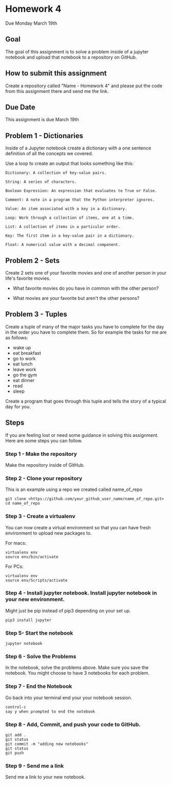 # Homework 4
Due Monday March 19th

## Goal
The goal of this assignment is to solve a problem inside of a jupyter notebook and upload that notebook to a repository on GitHub.

## How to submit this assignment
Create a repository called "Name - Homework 4" and please put the code from this assignment there and send me the link.

## Due Date
This assignment is due March 19th

## Problem 1 - Dictionaries
Inside of a Jupyter notebook create a dictionary with a one sentence definition of  all the concepts we covered.

Use a loop to create an output that looks something like this:

```
Dictionary: A collection of key-value pairs.

String: A series of characters.

Boolean Expression: An expression that evaluates to True or False.

Comment: A note in a program that the Python interpreter ignores.

Value: An item associated with a key in a dictionary.

Loop: Work through a collection of items, one at a time.

List: A collection of items in a particular order.

Key: The first item in a key-value pair in a dictionary.

Float: A numerical value with a decimal component.
```

## Problem 2 - Sets
Create 2 sets one of your favorite movies and one of another person in your life's favorite movies.

- What favorite movies do you have in common with the other person?

- What movies are your favorite but aren't the other persons?

## Problem 3 - Tuples
Create a tuple of many of the major tasks you have to complete for the day in the order you have to complete them. So for example the tasks for me are as follows:

- wake up
- eat breakfast
- go to work
- eat lunch
- leave work
- go the gym
- eat dinner
- read
- sleep

Create a program that goes through this tuple and tells the story of a typical day for you.

## Steps
If you are feeling lost or need some guidance in solving this assignment. Here are some steps you can follow.  

### Step 1 - Make the repository
Make the repository inside of GitHub.

### Step 2 - Clone your repository

This is an example using a repo we created called name_of_repo
```
git clone <https://github.com/your_github_user_name/name_of_repo.git>
cd name_of_repo
```

### Step 3 - Create a virtualenv
You can now create a virtual environment so that you can have fresh environment to upload new packages to.

For macs:
```
virtualenv env
source env/bin/activate
```

For PCs:
```
virtualenv env
source env/Scripts/activate
```

### Step 4 - Install jupyter notebook. Install jupyter notebook in your new environment.
Might just be pip instead of pip3 depending on your set up.
```
pip3 install jupyter
```

### Step 5-  Start the notebook
```
jupyter notebook
```

### Step 6 - Solve the Problems
In the notebook, solve the problems above. Make sure you save the notebook. You might choose to have 3 notebooks for each problem.

### Step 7 - End the Notebook
Go back into your terminal end your your notebook session.
```
control-c
say y when prompted to end the notebook
```

### Step 8 - Add, Commit, and push your code to GitHub.
```
git add .
git status
git commit -m "adding new notebooks"
git status
git push
```

### Step 9 - Send me a link
Send me a link to your new notebook.
